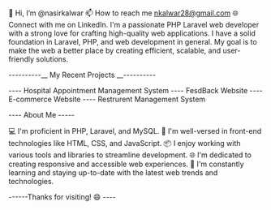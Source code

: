 👋 Hi, I’m @nasirkalwar
📫 How to reach me nkalwar28@gmail.com
🌐 Connect with me on LinkedIn.
I'm a passionate PHP Laravel web developer with a strong love for crafting high-quality web applications. I have a solid foundation in Laravel, PHP, and web development in general. My goal is to make the web a better place by creating efficient, scalable, and user-friendly solutions.


----------__ My Recent Projects __----------

---- Hospital Appointment Management System
---- FesdBack Website
---- E-commerce Website
---- Restrurent Management System

---- About Me -----

💻 I'm proficient in PHP, Laravel, and MySQL.
🔧 I'm well-versed in front-end technologies like HTML, CSS, and JavaScript.
📦 I enjoy working with various tools and libraries to streamline development.
🌐 I'm dedicated to creating responsive and accessible web experiences.
🌱 I'm constantly learning and staying up-to-date with the latest web trends and technologies.


------Thanks for visiting! 😄 ----

